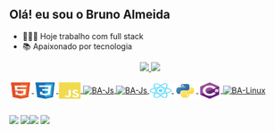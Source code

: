 ##  Olá! eu sou o  Bruno Almeida

- 👩🏽‍💻 Hoje trabalho com full stack
- 📚 Apaixonado por tecnologia 

<div align="center">
  <a href="https://github.com/AlmeidaB">
  <img height="160em" src="https://github-readme-stats.vercel.app/api?username=AlmeidaB&show_icons=true&theme=dark&include_all_commits=true&count_private=true"/>
  <img height="160em" src="https://github-readme-stats.vercel.app/api/top-langs/?username=AlmeidaB&layout=compact&langs_count=7&theme=dark"/>
</div>
  
  <div style="display: inline_block"><br>
    <img align="center" alt="BA-HTML" height="30" width="40" src="https://raw.githubusercontent.com/devicons/devicon/master/icons/html5/html5-original.svg">
    <img align="center" alt="BA-CSS" height="30" width="40" src="https://raw.githubusercontent.com/devicons/devicon/master/icons/css3/css3-original.svg">
    <img align="center" alt="BA-Js" height="30" width="40" src="https://raw.githubusercontent.com/devicons/devicon/master/icons/javascript/javascript-plain.svg">
    <img align="center" alt="BA-Js" height="30" width="40" src="https://cdn.jsdelivr.net/gh/devicons/devicon/icons/php/php-original.svg" />
    <img align="center" alt="BA-Js" height="30" width="40" src="https://cdn.jsdelivr.net/gh/devicons/devicon/icons/wordpress/wordpress-original.svg" />
    <img align="center" alt="BA-React" height="30" width="40" src="https://raw.githubusercontent.com/devicons/devicon/master/icons/react/react-original.svg">
    <img align="center" alt="BA-Python" height="30" width="40" src="https://raw.githubusercontent.com/devicons/devicon/master/icons/python/python-original.svg">
    <img align="center" alt="BA-Csharp" height="30" width="40" src="https://raw.githubusercontent.com/devicons/devicon/master/icons/csharp/csharp-original.svg">
    <img align="center" alt="BA-Linux" height="30" width="40" src="https://cdn.jsdelivr.net/gh/devicons/devicon/icons/linux/linux-original.svg" />
 </div>
   
  ##
  
  <div> 
  <a href="https://www.instagram.com/bruhtkd/" target="_blank"><img src="https://img.shields.io/badge/-Instagram-%23E4405F?style=for-the-badge&logo=instagram&logoColor=white" target="_blank"></a>
     <a href="https://www.facebook.com/manutencaocombruno" target="_blank"><img src=https://img.shields.io/badge/Facebook-1877F2?style=for-the-badge&logo=facebook&logoColor=white
   <a href = "mailto:manutencaocombruno@gmail.com"><img src="https://img.shields.io/badge/-Gmail-%23333?style=for-the-badge&logo=gmail&logoColor=white" target="_blank"></a>
  <a href="https://www.linkedin.com/in/bruno-almeida-71419749/" target="_blank"><img src="https://img.shields.io/badge/-LinkedIn-%230077B5?style=for-the-badge&logo=linkedin&logoColor=white" target="_blank"></a> 
 
</div>
  
